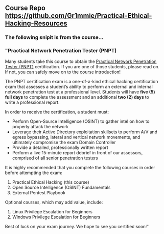 ## **Course Repo**  https://github.com/Gr1mmie/Practical-Ethical-Hacking-Resources

### **The following snipit is from the course...**

### **"Practical Network Penetration Tester (PNPT)**
Many students take this course to obtain the [Practical Network Penetration Tester (PNPT)](https://certifications.tcm-sec.com/pnpt/)  certification. If you are one of those students, please read on. If not, you can safely move on to the course introduction!

The PNPT certification exam is a one-of-a-kind ethical hacking certification exam that assesses a student’s ability to perform an external and internal network penetration test at a professional level. Students will have  **five (5) full days**  to complete the assessment and an additional  **two (2) days**  to write a professional report.

In order to receive the certification, a student must:

-   Perform Open-Source Intelligence (OSINT) to gather intel on how to properly attack the network
-   Leverage their Active Directory exploitation skillsets to perform A/V and egress bypassing, lateral and vertical network movements, and ultimately compromise the exam Domain Controller
-   Provide a detailed, professionally written report
-   Perform a live 15-minute report debrief in front of our assessors, comprised of all senior penetration testers

It is highly recommended that you complete the following courses in order before attempting the exam:

1.  Practical Ethical Hacking (this course)
2.  Open Source Intelligence (OSINT) Fundamentals
3.  External Pentest Playbook

Optional courses, which may add value, include:

1.  Linux Privilege Escalation for Beginners
2.  Windows Privilege Escalation for Beginners

Best of luck on your exam journey. We hope to see you certified soon!"